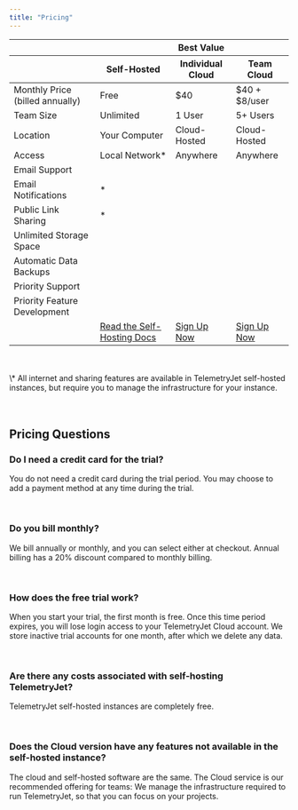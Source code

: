 ```yaml
---
title: "Pricing"
---
```


<table class="pricingTable">
<thead>
<tr>
<th class="pricingTableCellNoBg"></th>
<th class="pricingTableCellNoBg"></th>
<th class="pricingTableCellNoBg pricingTableRecommendedCell bp3-dark"><span class="bp3-icon bp3-icon-clean"></span> Best Value</th>
<th class="pricingTableCellNoBg"></th>
</tr>
<tr>
<th class="pricingTableCellNoBg pricingTableTopCell"></th>
<th class="pricingTableCell pricingTableTopLeftCell">Self-Hosted</th>
<th class="pricingTableCell pricingTableTopCell pricingTableRecommendedItem">Individual Cloud</th>
<th class="pricingTableCell pricingTableTopRightCell">Team Cloud</th>
</tr>
</thead>
<tbody>
<tr>
<td class="pricingTableCellDark">Monthly Price<br/> (billed annually)</td>
<td class="pricingTableCell pricingTablePriceCell">Free</td>
<td class="pricingTableCell pricingTablePriceCell pricingTableRecommendedItem">$40</td>
<td class="pricingTableCell pricingTablePriceCell">$40 + $8/user</td>
</tr>
<tr>
<td class="pricingTableCellDark">Team Size</td>
<td class="pricingTableCell">Unlimited</td>
<td class="pricingTableCell pricingTableRecommendedItem">1 User</td>
<td class="pricingTableCell">5+ Users</td>
</tr>
<tr>
<td class="pricingTableCellDark">Location</td>
<td class="pricingTableCell">Your Computer</td>
<td class="pricingTableCell pricingTableRecommendedItem">Cloud-Hosted</td>
<td class="pricingTableCell">Cloud-Hosted</td>
</tr>
<tr>
<td class="pricingTableCellDark">Access</td>
<td class="pricingTableCell">Local Network*</td>
<td class="pricingTableCell pricingTableRecommendedItem">Anywhere</td>
<td class="pricingTableCell">Anywhere</td>
</tr>
<tr>
<td class="pricingTableCellDark">Email Support</td>
<td class="pricingTableCell"><span class="bp3-icon bp3-icon-tick bp3-intent-success"></span></td>
<td class="pricingTableCell pricingTableRecommendedItem bp3-dark"><span class="bp3-icon bp3-icon-tick bp3-intent-success"></span></td>
<td class="pricingTableCell"><span class="bp3-icon bp3-icon-tick bp3-intent-success"></span></td>
</tr>
<tr>
<td class="pricingTableCellDark">Email Notifications</td>
<td class="pricingTableCell">*</td>
<td class="pricingTableCell pricingTableRecommendedItem bp3-dark"><span class="bp3-icon bp3-icon-tick bp3-intent-success"></span></td>
<td class="pricingTableCell"><span class="bp3-icon bp3-icon-tick bp3-intent-success"></span></td>
</tr>
<tr>
<td class="pricingTableCellDark">Public Link Sharing</td>
<td class="pricingTableCell">*</td>
<td class="pricingTableCell pricingTableRecommendedItem bp3-dark"><span class="bp3-icon bp3-icon-tick bp3-intent-success"></span></td>
<td class="pricingTableCell"><span class="bp3-icon bp3-icon-tick bp3-intent-success"></span></td>
</tr>
<tr>
<td class="pricingTableCellDark">Unlimited Storage Space</td>
<td class="pricingTableCell"></td>
<td class="pricingTableCell pricingTableRecommendedItem bp3-dark"><span class="bp3-icon bp3-icon-tick bp3-intent-success"></span></td>
<td class="pricingTableCell"><span class="bp3-icon bp3-icon-tick bp3-intent-success"></span></td>
</tr>
<tr>
<td class="pricingTableCellDark">Automatic Data Backups</td>
<td class="pricingTableCell"></td>
<td class="pricingTableCell pricingTableRecommendedItem bp3-dark"><span class="bp3-icon bp3-icon-tick bp3-intent-success"></span></td>
<td class="pricingTableCell"><span class="bp3-icon bp3-icon-tick bp3-intent-success"></span></td>
</tr>
<tr>
<td class="pricingTableCellDark">Priority Support</td>
<td class="pricingTableCell"></td>
<td class="pricingTableCell pricingTableRecommendedItem bp3-dark"></td>
<td class="pricingTableCell"><span class="bp3-icon bp3-icon-tick bp3-intent-success"></span></td>
</tr>
<tr>
<td class="pricingTableCellDark">Priority Feature Development</td>
<td class="pricingTableCell"></td>
<td class="pricingTableCell pricingTableRecommendedItem bp3-dark"></td>
<td class="pricingTableCell"><span class="bp3-icon bp3-icon-tick bp3-intent-success"></span></td>
</tr>
<tr>
<td class="pricingTableCellNoBg"></td>
<td class="pricingTableCell pricingTableBottomLeftCell"><a href="https://docs.telemetryjet.com/">Read the Self-Hosting Docs</a></td>
<td class="pricingTableCell pricingTableRecommendedItem"><a href="https://app.telemetryjet.com/account/register/">Sign Up Now</a></td>
<td class="pricingTableCell pricingTableBottomRightCell"><a href="https://app.telemetryjet.com/account/register/">Sign Up Now</a></td>
</tr>
</tbody>
</table>

<br />
<br />
\* All internet and sharing features are available in TelemetryJet self-hosted instances, but require you to manage the infrastructure for your instance.
<br />
<br />
<br />


## Pricing Questions

<div class="row">
    <div class="col-xs-12 col-md-6">
        <h3>Do I need a credit card for the trial?</h3>
    </div>
    <div class="col-xs-12 col-md-6">
        <p>You do not need a credit card during the trial period. You may choose to add a payment method at any time 
        during the trial.</p>
    </div>
</div><br />
<div class="row">
    <div class="col-xs-12 col-md-6">
        <h3>Do you bill monthly?</h3>
    </div>
    <div class="col-xs-12 col-md-6">
        <p>We bill annually or monthly, and you can select either at checkout. Annual billing has a 20% discount compared to monthly billing.</p>
    </div>
</div><br />
<div class="row">
    <div class="col-xs-12 col-md-6">
        <h3>How does the free trial work?</h3>
    </div>
    <div class="col-xs-12 col-md-6">
        <p>When you start your trial, the first month is free. Once this time period expires, you will lose login
        access to your TelemetryJet Cloud account. We store inactive trial accounts for one month, after which we delete any data.</p>
    </div>
</div><br />
<div class="row">
    <div class="col-xs-12 col-md-6">
        <h3>Are there any costs associated with self-hosting TelemetryJet?</h3>
    </div>
    <div class="col-xs-12 col-md-6">
        <p>TelemetryJet self-hosted instances are completely free.</p>
    </div>
</div><br />
<div class="row">
    <div class="col-xs-12 col-md-6">
        <h3>Does the Cloud version have any features not available in the self-hosted instance?</h3>
    </div>
    <div class="col-xs-12 col-md-6">
        <p>The cloud and self-hosted software are the same. The Cloud service is our recommended offering for teams: We manage the infrastructure required to run TelemetryJet, so that you can focus on your projects.
        </p>
    </div>
</div><br />